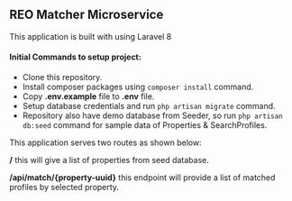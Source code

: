 

## REO Matcher Microservice

This application is built with using Laravel 8

#### Initial Commands to setup project:
* Clone this repository.
* Install composer packages using `composer install` command.
* Copy **.env.example** file to **.env** file.
* Setup database credentials and run `php artisan migrate` command.
* Repository also have demo database from Seeder, so run `php artisan db:seed` command for sample data of Properties & SearchProfiles.


This application serves two routes as shown below:

**/** this will give a list of properties from seed database.

**/api/match/{property-uuid}** this endpoint will provide a list of matched profiles by selected property.
